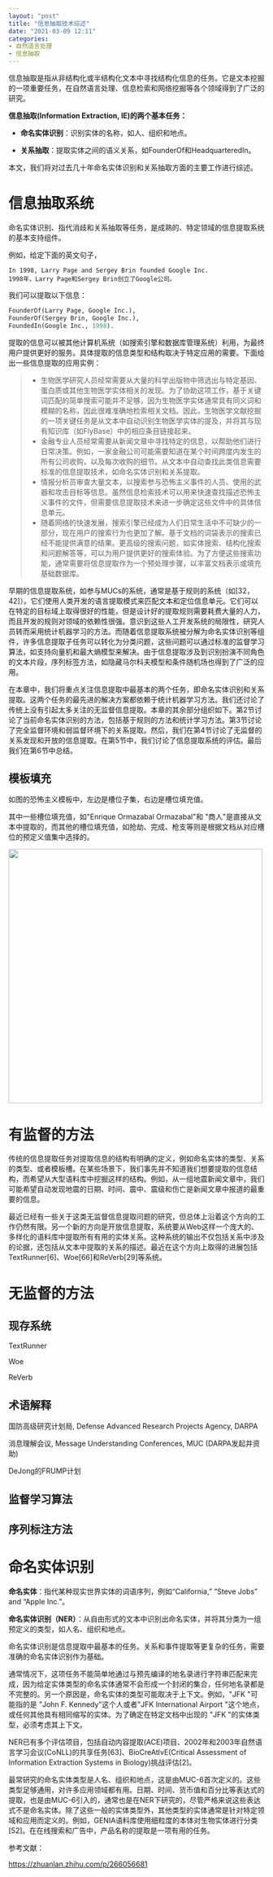```yaml
---
layout: "post"
title: "信息抽取技术综述"
date: "2021-03-09 12:11"
categories:
- 自然语言处理
- 信息抽取
---
```


信息抽取是指从非结构化或半结构化文本中寻找结构化信息的任务。它是文本挖掘的一项重要任务，在自然语言处理、信息检索和网络挖掘等各个领域得到了广泛的研究。

**信息抽取(Information Extraction, IE)的两个基本任务：**

- **命名实体识别**：识别实体的名称，如人、组织和地点。

- **关系抽取**：提取实体之间的语义关系，如FounderOf和HeadquarteredIn。

本文，我们将对过去几十年命名实体识别和关系抽取方面的主要工作进行综述。

<!-- more -->

# 信息抽取系统

命名实体识别、指代消歧和关系抽取等任务，是成熟的、特定领域的信息提取系统的基本支持组件。

例如，给定下面的英文句子，

```
In 1998, Larry Page and Sergey Brin founded Google Inc.
1998年，Larry Page和Sergey Brin创立了Google公司。
```


我们可以提取以下信息：

```python
FounderOf(Larry Page, Google Inc.), 
FounderOf(Sergey Brin, Google Inc.), 
FoundedIn(Google Inc., 1998).
```

提取的信息可以被其他计算机系统（如搜索引擎和数据库管理系统）利用，为最终用户提供更好的服务。具体提取的信息类型和结构取决于特定应用的需要。下面给出一些信息提取的应用实例：

> - 生物医学研究人员经常需要从大量的科学出版物中筛选出与特定基因、蛋白质或其他生物医学实体相关的发现。为了协助这项工作，基于关键词匹配的简单搜索可能并不足够，因为生物医学实体通常具有同义词和模糊的名称，因此很难准确地检索相关文档。因此，生物医学文献挖掘的一项关键任务是从文本中自动识别生物医学实体的提及，并将其与现有知识库（如FlyBase）中的相应条目链接起来。
> - 金融专业人员经常需要从新闻文章中寻找特定的信息，以帮助他们进行日常决策。例如，一家金融公司可能需要知道在某个时间跨度内发生的所有公司收购，以及每次收购的细节。从文本中自动查找此类信息需要标准的信息提取技术，如命名实体识别和关系提取。
> - 情报分析员审查大量文本，以搜索参与恐怖主义事件的人员、使用的武器和攻击目标等信息。虽然信息检索技术可以用来快速查找描述恐怖主义事件的文件，但需要信息提取技术来进一步确定这些文件中的具体信息单元。
> - 随着网络的快速发展，搜索引擎已经成为人们日常生活中不可缺少的一部分，现在用户的搜索行为也更加了解。基于文档的词袋表示的搜索已经不能提供满意的结果。更高级的搜索问题，如实体搜索、结构化搜索和问题解答等，可以为用户提供更好的搜索体验。为了方便这些搜索功能，通常需要将信息提取作为一个预处理步骤，以丰富文档表示或填充基础数据库。
>

早期的信息提取系统，如参与MUCs的系统，通常是基于规则的系统（如[32，42]）。它们使用人类开发的语言提取模式来匹配文本和定位信息单元。它们可以在特定的目标域上取得很好的性能，但是设计好的提取规则需要耗费大量的人力，而且开发的规则对领域的依赖性很强。意识到这些人工开发系统的局限性，研究人员转而采用统计机器学习的方法。而随着信息提取系统被分解为命名实体识别等组件，许多信息提取子任务可以转化为分类问题，这些问题可以通过标准的监督学习算法，如支持向量机和最大熵模型来解决。由于信息提取涉及到识别扮演不同角色的文本片段，序列标签方法，如隐藏马尔科夫模型和条件随机场也得到了广泛的应用。

在本章中，我们将重点关注信息提取中最基本的两个任务，即命名实体识别和关系提取。这两个任务的最先进的解决方案都依赖于统计机器学习方法。我们还讨论了传统上没有引起太多关注的无监督信息提取。本章的其余部分组织如下。第2节讨论了当前命名实体识别的方法，包括基于规则的方法和统计学习方法。第3节讨论了完全监督环境和弱监督环境下的关系提取。然后，我们在第4节讨论了无监督的关系发现和开放的信息提取。在第5节中，我们讨论了信息提取系统的评估。最后我们在第6节中总结。

## **模板填充**

如图的恐怖主义模板中，左边是槽位子集，右边是槽位填充值。

其中一些槽位填充值，如"Enrique Ormazabal Ormazabal"和 "商人"是直接从文本中提取的，而其他的槽位填充值，如抢劫、完成、枪支等则是根据文档从对应槽位的预定义值集中选择的。

<img width=500 src="https://i.loli.net/2021/03/09/An4ryIzRKLDSTsg.png"/>



# 有监督的方法

传统的信息提取任务对提取信息的结构有明确的定义，例如命名实体的类型、关系的类型、或者模板槽。在某些场景下，我们事先并不知道我们想要提取的信息结构，而希望从大型语料库中挖掘这样的结构。例如，从一组地震新闻文章中，我们可能希望自动发现地震的日期、时间、震中、震级和伤亡是新闻文章中报道的最重要的信息。

最近已经有一些关于这类无监督信息提取问题的研究，但总体上沿着这个方向的工作仍然有限。另一个新的方向是开放信息提取，系统要从Web这样一个庞大的、多样化的语料库中提取所有有用的实体关系。这种系统的输出不仅包括关系中涉及的论据，还包括从文本中提取的关系的描述。最近在这个方向上取得的进展包括TextRunner[6]、Woe[66]和ReVerb[29]等系统。

# 无监督的方法



## 现存系统

TextRunner

Woe

ReVerb

## 术语解释

国防高级研究计划局, Defense Advanced Research Projects Agency, DARPA

消息理解会议, Message Understanding Conferences, MUC (DARPA发起并资助)

DeJong的FRUMP计划

## 监督学习算法

## 序列标注方法

# 命名实体识别

**命名实体**：指代某种现实世界实体的词语序列，例如“California,” “Steve Jobs” and “Apple Inc.”。

**命名实体识别（NER）**：从自由形式的文本中识别出命名实体，并将其分类为一组预定义的类型，如人名、组织和地点。

命名实体识别是信息提取中最基本的任务。关系和事件提取等更复杂的任务，需要准确的命名实体识别作为基础。

通常情况下，这项任务不能简单地通过与预先编译的地名录进行字符串匹配来完成，因为给定实体类型的命名实体通常不会形成一个封闭的集合，任何地名录都是不完整的。另一个原因是，命名实体的类型可能取决于上下文。例如，"JFK "可能指的是 "John F. Kennedy"这个人或者"JFK International Airport "这个地点，或任何其他具有相同缩写的实体。为了确定在特定文档中出现的 "JFK "的实体类型，必须考虑其上下文。

NER已有多个评估项目，包括自动内容提取(ACE)项目、2002年和2003年自然语言学习会议(CoNLL)的共享任务[63]、BioCreAtIvE(Critical Assessment of Information Extraction Systems in Biology)挑战评估[2]。

最常研究的命名实体类型是人名、组织和地点，这是由MUC-6首次定义的。这些类型足够通用，对许多应用领域都有用。日期、时间、货币值和百分比等表达式的提取，也是由MUC-6引入的，通常也是在NER下研究的，尽管严格来说这些表达式不是命名实体。除了这些一般的实体类型外，其他类型的实体通常是针对特定领域和应用而定义的。例如，GENIA语料库使用细粒度的本体对生物实体进行分类[52]。在在线搜索和广告中，产品名称的提取是一项有用的任务。



参考文献：

https://zhuanlan.zhihu.com/p/266056681

